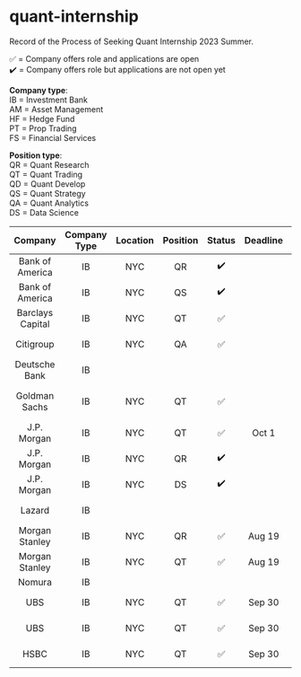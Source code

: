 # quant-internship
Record of the Process of Seeking Quant Internship 2023 Summer.

✅ = Company offers role and applications are open  
✔️ = Company offers role but applications are not open yet  

__Company type__:  
IB = Investment Bank  
AM = Asset Management  
HF = Hedge Fund  
PT = Prop Trading  
FS = Financial Services  

__Position type__:  
QR = Quant Research  
QT = Quant Trading  
QD = Quant Develop  
QS = Quant Strategy  
QA = Quant Analytics  
DS = Data Science

| Company | Company Type | Location | Position | Status | Deadline | Apply | Progress | 
| :-----: | :----: | :----: | :----: | :----: | :----: |:----: | :----: |
| Bank of America | IB | NYC | QR | ✔️ |  | https://campus.bankofamerica.com/careers/Global-Quantitative-Investment-Strategy-Research-Summer-Associate-Program-US.html |  |
| Bank of America | IB | NYC | QS | ✔️ | | https://campus.bankofamerica.com/careers/Global-Markets-Quantitative-Strategies-Summer-Associate-Program-US.html | |
| Barclays Capital | IB | NYC | QT | ✅ |  | https://search.jobs.barclays/job/new-york/sales-and-trading-analyst-expert-summer-intern-program-2023/13015/27079294832 |  |
| Citigroup | IB | NYC | QA | ✅ |  | https://jobs.citi.com/job/new-york/quantitative-analysis-summer-analyst-north-america-2023/287/28553736048 |  |
| Deutsche Bank | IB | | | |  | https://careers.db.com/students-graduates/search-programmes/index?language_id=1#/graduate/?program=11 |  |
| Goldman Sachs | IB | NYC | QT | ✅ |  | https://goldmansachs.tal.net/vx/lang-en-GB/mobile-0/brand-2/user-3251021/xf-caeaaeb33c61/candidate/so/pm/1/pl/1/opp/2-Summer-Analyst-Summer-Associate-Internship-programs/en-GB |  |
| J.P. Morgan | IB | NYC | QT | ✅ | Oct 1  | https://careers.jpmorgan.com/global/en/students/programs/markets-summer-analyst |  |
| J.P. Morgan | IB | NYC | QR | ✔️ |  | https://careers.jpmorgan.com/global/en/students/programs/qr-summer-associate |  |
| J.P. Morgan | IB | NYC | DS | ✔️ |  | https://careers.jpmorgan.com/global/en/students/programs/data-analytics-opportunities |  |
| Lazard | IB | | | |  | https://lazard-careers.tal.net/vx/lang-en-GB/appcentre-ext/brand-4/user-4/xf-41fc224c7843/wid-2/candidate/jobboard/vacancy/2/adv/|  |
| Morgan Stanley | IB | NYC | QR | ✅ | Aug 19 | https://www.morganstanley.com/careers/students-graduates/opportunities/12854|  |
| Morgan Stanley | IB | NYC | QT | ✅ | Aug 19 | https://www.morganstanley.com/careers/students-graduates/opportunities/12830|  |
| Nomura | IB | | |  | | https://nomuracampus.tal.net/candidate/jobboard/vacancy/1/adv/?|  |
| UBS | IB | NYC | QT | ✅ | Sep 30 | https://jobs.ubs.com/TGnewUI/Search/home/HomeWithPreLoad?partnerid=25008&siteid=5131&PageType=JobDetails&jobid=254956#jobDetails=254956_5131|  |
| UBS | IB | NYC | QT | ✅ | Sep 30 | https://jobs.ubs.com/TGnewUI/Search/home/HomeWithPreLoad?partnerid=25008&siteid=5131&PageType=JobDetails&jobid=254960#jobDetails=254960_5131|  |
| HSBC | IB | NYC | QT | ✅ | Sep 30 | https://www.hsbc.com/careers/students-and-graduates/student-opportunities/markets-and-securities-services|  |